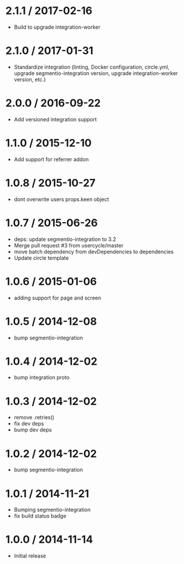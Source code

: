 
2.1.1 / 2017-02-16
==================

  * Build to upgrade integration-worker

2.1.0 / 2017-01-31
==================

  * Standardize integration (linting, Docker configuration, circle.yml, upgrade
segmentio-integration version, upgrade integration-worker version, etc.)


2.0.0 / 2016-09-22
==================

  * Add versioned integration support

1.1.0 / 2015-12-10
==================

  * Add support for referrer addon

1.0.8 / 2015-10-27
==================

  * dont overwrite users props.keen object

1.0.7 / 2015-06-26
==================

  * deps: update segmentio-integration to 3.2
  * Merge pull request #3 from usercycle/master
  * move batch dependency from devDependencies to dependencies
  * Update circle template


1.0.6 / 2015-01-06
==================

  * adding support for page and screen

1.0.5 / 2014-12-08
==================

 * bump segmentio-integration

1.0.4 / 2014-12-02
==================

 * bump integration proto

1.0.3 / 2014-12-02
==================

 * remove .retries()
 * fix dev deps
 * bump dev deps

1.0.2 / 2014-12-02
==================

 * bump segmentio-integration

1.0.1 / 2014-11-21
==================

 * Bumping segmentio-integration
 * fix build status badge

1.0.0 / 2014-11-14
==================

  * Initial release
